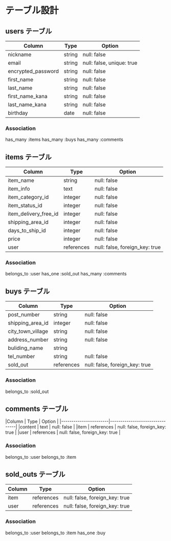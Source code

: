 # テーブル設計

## users テーブル

| Column               | Type    | Option                      |
| -------------------- | --------| --------------------------- |
| nickname             | string  | null: false                 |
| email                | string  | null: false, unique: true   |
| encrypted_password   | string  | null: false                 |
| first_name           | string  | null: false                 |
| last_name            | string  | null: false                 |
| first_name_kana      | string  | null: false                 |
| last_name_kana       | string  | null: false                 |
| birthday             | date    | null: false                 |
### Association
has_many :items
has_many :buys
has_many :comments


## items テーブル

|Column                  | Type       | Option                         |
|------------------------|------------|--------------------------------|
| item_name              | string     | null: false                    |
| item_info              | text       | null: false                    |
| item_category_id       | integer    | null: false                    |
| item_status_id         | integer    | null: false                    |
| item_delivery_free_id  | integer    | null: false                    |
| shipping_area_id       | integer    | null: false                    |
| days_to_ship_id        | integer    | null: false                    |
| price                  | integer    | null: false                    |
| user                   | references | null: false, foreign_key: true |

### Association
belongs_to :user
has_one    :sold_out
has_many   :comments


## buys テーブル

|Column                | Type       | Option                         |
|----------------------|------------|--------------------------------|
| post_number          | string     | null: false                    |
| shipping_area_id     | integer    | null: false                    |
| city_town_village    | string     | null: false                    |
| address_number       | string     | null: false                    |
| buliding_name        | string     |                                |
| tel_number           | string     | null: false                    |
| sold_out             | references | null: false, foreign_key: true |

### Association
belongs_to :sold_out

## comments テーブル

|Column    | Type       | Option                         |
|-----------------------|--------------------------------|
|content   | text       | null: false                    |
|item      | references | null: false, foreign_key: true |
|user      | references | null: false, foreign_key: true |

### Association
belongs_to :user
belongs_to :item

## sold_outs テーブル

|Column   | Type       | Option                         |
|---------|------------|--------------------------------|
| item    | references | null: false, foreign_key: true |
| user    | references | null: false, foreign_key: true |

### Association
belongs_to :user
belongs_to :item
has_one    :buy
